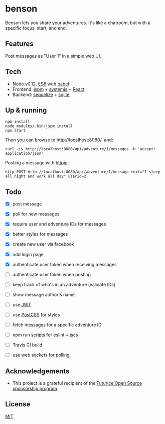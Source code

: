 benson
======

Benson lets you share your adventures. It's like a chatroom, but with a specific focus, start, and end.

## Features

Post messages as "User 1" in a simple web UI.

## Tech

- Node v0.12, [ES6](https://github.com/lukehoban/es6features) with [babel](http://babeljs.io/)
- Frontend: [jspm](http://jspm.io/) + [systemjs](https://github.com/systemjs/systemjs) + [React](https://github.com/facebook/react)
- Backend: [sequelize](http://sequelize.readthedocs.org/en/latest/) + [sqlite](https://github.com/mapbox/node-sqlite3)

## Up & running

```
npm install
node_modules/.bin/jspm install
npm start
```

Then you can browse to http://localhost:8080/, and:

```
curl -is http://localhost:8080/api/adventure/1/messages -H 'accept: application/json'
```

Posting a message with [httpie](https://github.com/jakubroztocil/httpie):

```
http POST http://localhost:8080/api/adventure/1/message text="I sleep all night and work all day" userId=2
```

## Todo

- [x] post message
- [x] poll for new messages
- [x] require user and adventure IDs for messages
- [x] better styles for messages
- [x] create new user via facebook
- [x] add login page
- [x] authenticate user token when receiving messages
- [ ] authenticate user token when posting
- [ ] keep track of who's in an adventure (validate IDs)
- [ ] show message author's name
- [ ] use [JWT](http://jwt.io/)
- [ ] use [PostCSS](https://github.com/postcss/postcss) for styles
- [ ] fetch messages for a specific adventure ID
- [ ] npm run scripts for eslint + jscs
- [ ] Travis CI build
- [ ] use web sockets for polling


## Acknowledgements

- This project is a grateful recipient of the [Futurice Open Source sponsorship program](http://futurice.com/blog/sponsoring-free-time-open-source-activities).

## License

[MIT](https://github.com/staltz/cycle/blob/master/LICENSE)
